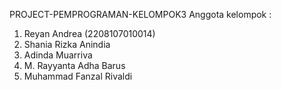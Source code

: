 PROJECT-PEMPROGRAMAN-KELOMPOK3
Anggota kelompok :
1. Reyan Andrea (2208107010014)
2. Shania Rizka Anindia
3. Adinda Muarriva
4. M. Rayyanta Adha Barus
5. Muhammad Fanzal Rivaldi
